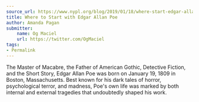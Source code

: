 ```yaml
---
source_url: https://www.nypl.org/blog/2019/01/18/where-start-edgar-allan-poe
title: Where to Start with Edgar Allan Poe
author: Amanda Pagan
submitter:
    name: Og Maciel
    url: https://twitter.com/OgMaciel
tags:
- Permalink
---
```


The Master of Macabre, the Father of American Gothic, Detective Fiction, and the Short Story, Edgar Allan Poe was born on January 19, 1809 in Boston, Massachusetts. Best known for his dark tales of horror, psychological terror, and madness, Poe's own life was marked by both internal and external tragedies that undoubtedly shaped his work.
